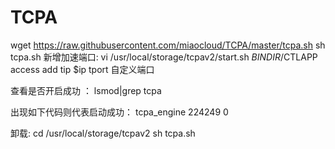 # TCPA

wget https://raw.githubusercontent.com/miaocloud/TCPA/master/tcpa.sh
sh tcpa.sh
新增加速端口: 
vi  /usr/local/storage/tcpav2/start.sh 
$BINDIR/$CTLAPP access add tip $ip tport 自定义端口
 
查看是否开启成功 ：
lsmod|grep tcpa 

出现如下代码则代表启动成功：
tcpa_engine           224249  0 

卸载: 
cd /usr/local/storage/tcpav2 
sh tcpa.sh 
